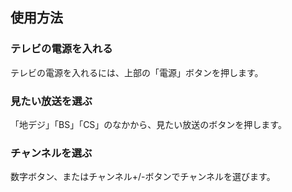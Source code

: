 ## 使用方法

### テレビの電源を入れる

テレビの電源を入れるには、上部の「電源」ボタンを押します。

### 見たい放送を選ぶ

「地デジ」「BS」「CS」のなかから、見たい放送のボタンを押します。

### チャンネルを選ぶ

数字ボタン、またはチャンネル+/-ボタンでチャンネルを選びます。
